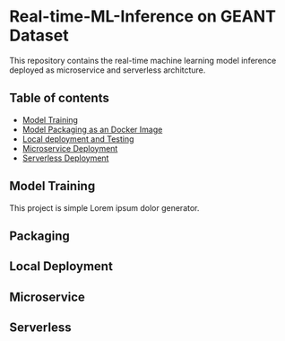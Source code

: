 # Real-time-ML-Inference on GEANT Dataset
This repository contains the real-time machine learning model inference deployed as microservice and serverless architcture.


## Table of contents
* [Model Training](#model-training)
* [Model Packaging as an Docker Image](#packaging)
* [Local deployment and Testing](#local-deployment)
* [Microservice Deployment](#microservice)
* [Serverless Deployment](#serverless)

## Model Training
This project is simple Lorem ipsum dolor generator.
	
## Packaging


## Local Deployment


## Microservice 


## Serverless 

